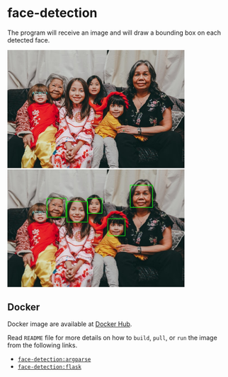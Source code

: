 # face-detection

The program will receive an image and will draw a bounding box on each detected face.

<p float="left">
  <img src="sample_image/0.jpg" width="400" />
  <img src="sample_output/result-0.jpg" width="400" /> 
</p>

## Docker

Docker image are available at [Docker Hub](https://hub.docker.com/repository/docker/jstnxu/face-detection/tags).

Read `README` file for more details on how to `build`, `pull`, or `run` the image from the following links.

 * [`face-detection:argparse`](argparse/README.md)
 * [`face-detection:flask`]()
